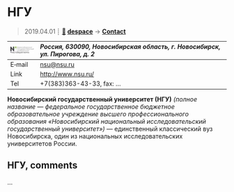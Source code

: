 # НГУ
> 2019.04.01 ┊ **[🚀](../index/index.md) [despace](index.md)** → **[Contact](contact.md)**

|[![](f/contact/n/nsu_logo1_thumb.jpg)](f/contact/n/nsu_logo1.png)|*Россия, 630090, Новосибирская область, г. Новосибирск, ул. Пирогова, д. 2*|
|:--|:--|
|E‑mail| <nsu@nsu.ru> |
|Link| <http://www.nsu.ru/> |
|Tel| +7(383)363-43-33, fax: … |

**Новосибирский государственный университет (НГУ)** *(полное название — федеральное государственное бюджетное образовательное учреждение высшего профессионального образования «Новосибирский национальный исследовательский государственный университет»)* — единственный классический вуз Новосибирска, один из национальных исследовательских университетов России.


<p style="page-break-after:always"> </p>

## НГУ, comments

…
